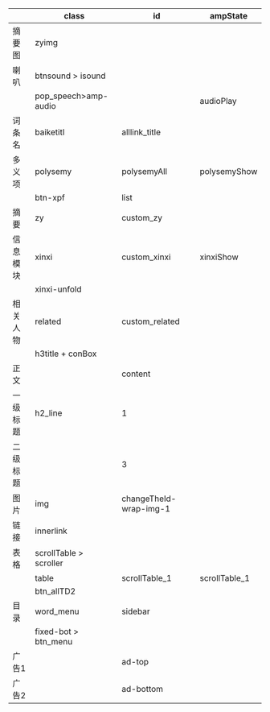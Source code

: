 ||class|id|ampState|
|--|--|--|--|
|摘要图|zyimg|
|喇叭|btnsound > isound|
||pop_speech>amp-audio||audioPlay|
|词条名|baiketitl|alllink_title|
|多义项|polysemy|polysemyAll|polysemyShow|
||btn-xpf|list|
|摘要|zy|custom_zy|
|信息模块|xinxi|custom_xinxi|xinxiShow|
||xinxi-unfold|
|相关人物|related|custom_related|
||h3title + conBox|
|正文||content|
|一级标题|h2_line|1|
|二级标题|<h3>|3|
|图片|img|changeTheId-wrap-img-1|
|链接|innerlink|
|表格|scrollTable > scroller|
||table|scrollTable_1|scrollTable_1
||btn_allTD2|
|目录|word_menu|sidebar|
||fixed-bot > btn_menu|
|广告1||ad-top|
|广告2||ad-bottom|
